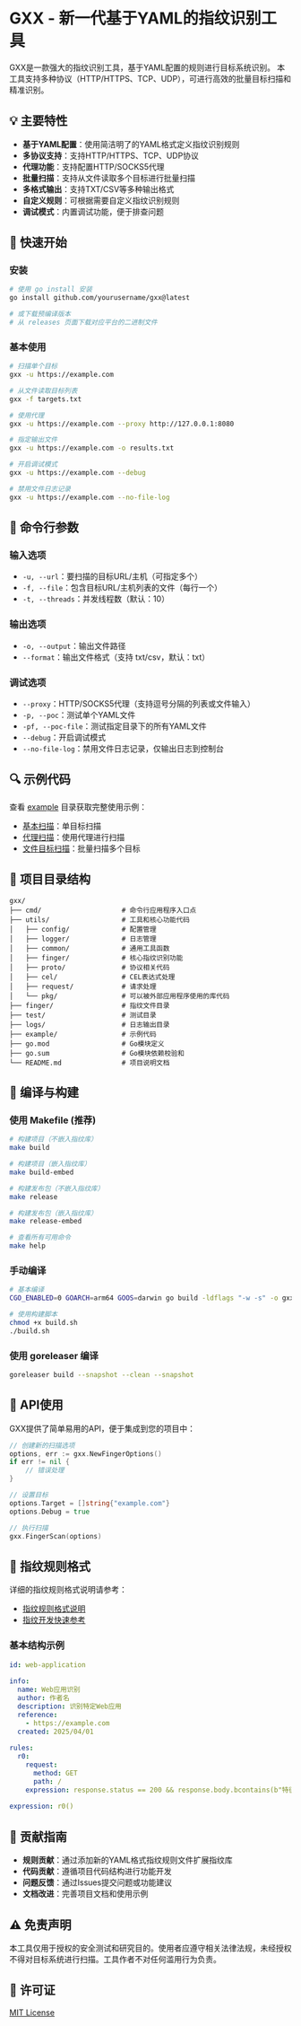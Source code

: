 # GXX - 新一代基于YAML的指纹识别工具

GXX是一款强大的指纹识别工具，基于YAML配置的规则进行目标系统识别。
本工具支持多种协议（HTTP/HTTPS、TCP、UDP），可进行高效的批量目标扫描和精准识别。

## 💡 主要特性

- **基于YAML配置**：使用简洁明了的YAML格式定义指纹识别规则
- **多协议支持**：支持HTTP/HTTPS、TCP、UDP协议
- **代理功能**：支持配置HTTP/SOCKS5代理
- **批量扫描**：支持从文件读取多个目标进行批量扫描
- **多格式输出**：支持TXT/CSV等多种输出格式
- **自定义规则**：可根据需要自定义指纹识别规则
- **调试模式**：内置调试功能，便于排查问题

## 🚀 快速开始

### 安装

```bash
# 使用 go install 安装
go install github.com/yourusername/gxx@latest

# 或下载预编译版本
# 从 releases 页面下载对应平台的二进制文件
```

### 基本使用

```bash
# 扫描单个目标
gxx -u https://example.com

# 从文件读取目标列表
gxx -f targets.txt

# 使用代理
gxx -u https://example.com --proxy http://127.0.0.1:8080

# 指定输出文件
gxx -u https://example.com -o results.txt

# 开启调试模式
gxx -u https://example.com --debug

# 禁用文件日志记录
gxx -u https://example.com --no-file-log
```

## 📖 命令行参数

### 输入选项
- `-u, --url`：要扫描的目标URL/主机（可指定多个）
- `-f, --file`：包含目标URL/主机列表的文件（每行一个）
- `-t, --threads`：并发线程数（默认：10）

### 输出选项
- `-o, --output`：输出文件路径
- `--format`：输出文件格式（支持 txt/csv，默认：txt）

### 调试选项
- `--proxy`：HTTP/SOCKS5代理（支持逗号分隔的列表或文件输入）
- `-p, --poc`：测试单个YAML文件
- `-pf, --poc-file`：测试指定目录下的所有YAML文件
- `--debug`：开启调试模式
- `--no-file-log`：禁用文件日志记录，仅输出日志到控制台

## 🔍 示例代码

查看 [example](example/) 目录获取完整使用示例：

- [基本扫描](example/basic_scan.go)：单目标扫描
- [代理扫描](example/proxy_scan.go)：使用代理进行扫描
- [文件目标扫描](example/file_target_scan.go)：批量扫描多个目标

## 📂 项目目录结构

```
gxx/
├── cmd/                    # 命令行应用程序入口点
├── utils/                  # 工具和核心功能代码
│   ├── config/             # 配置管理
│   ├── logger/             # 日志管理
│   ├── common/             # 通用工具函数
│   ├── finger/             # 核心指纹识别功能
│   ├── proto/              # 协议相关代码
│   ├── cel/                # CEL表达式处理
│   ├── request/            # 请求处理
│   └── pkg/                # 可以被外部应用程序使用的库代码
├── finger/                 # 指纹文件目录
├── test/                   # 测试目录
├── logs/                   # 日志输出目录
├── example/                # 示例代码
├── go.mod                  # Go模块定义
├── go.sum                  # Go模块依赖校验和
└── README.md               # 项目说明文档
```

## 🔨 编译与构建

### 使用 Makefile (推荐)

```bash
# 构建项目（不嵌入指纹库）
make build

# 构建项目（嵌入指纹库）
make build-embed

# 构建发布包（不嵌入指纹库）
make release

# 构建发布包（嵌入指纹库）
make release-embed

# 查看所有可用命令
make help
```

### 手动编译

```bash
# 基本编译
CGO_ENABLED=0 GOARCH=arm64 GOOS=darwin go build -ldflags "-w -s" -o gxx main.go

# 使用构建脚本
chmod +x build.sh
./build.sh
```

### 使用 goreleaser 编译

```bash
goreleaser build --snapshot --clean --snapshot
```

## 🧰 API使用

GXX提供了简单易用的API，便于集成到您的项目中：

```go
// 创建新的扫描选项
options, err := gxx.NewFingerOptions()
if err != nil {
    // 错误处理
}

// 设置目标
options.Target = []string{"example.com"}
options.Debug = true

// 执行扫描
gxx.FingerScan(options)
```

## 📝 指纹规则格式

详细的指纹规则格式说明请参考：
- [指纹规则格式说明](docs/指纹规则格式说明.md)
- [指纹开发快速参考](docs/指纹开发快速参考.md)

### 基本结构示例

```yaml
id: web-application
    
info:
  name: Web应用识别
  author: 作者名
  description: 识别特定Web应用
  reference:
    - https://example.com
  created: 2025/04/01
    
rules:
  r0:
    request:
      method: GET
      path: /
    expression: response.status == 200 && response.body.bcontains(b"特征字符串")
    
expression: r0()
```

## 🤝 贡献指南

- **规则贡献**：通过添加新的YAML格式指纹规则文件扩展指纹库
- **代码贡献**：遵循项目代码结构进行功能开发
- **问题反馈**：通过Issues提交问题或功能建议
- **文档改进**：完善项目文档和使用示例

## ⚠️ 免责声明

本工具仅用于授权的安全测试和研究目的。使用者应遵守相关法律法规，未经授权不得对目标系统进行扫描。工具作者不对任何滥用行为负责。

## 📜 许可证

[MIT License](LICENSE)